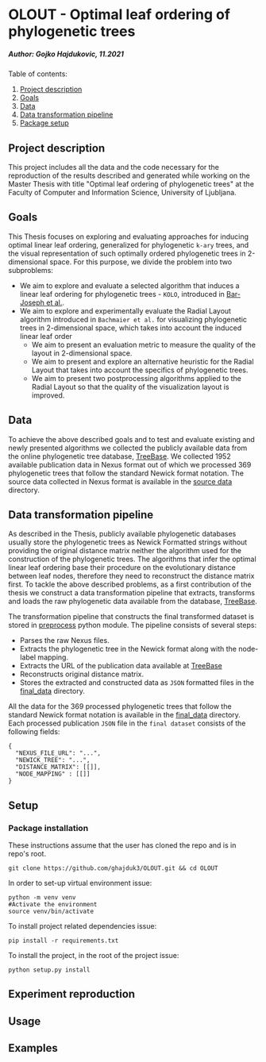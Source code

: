 # OLOUT - Optimal leaf ordering of phylogenetic trees
##### Author: Gojko Hajdukovic, 11.2021

Table of contents:
1. [Project description](#description)
2. [Goals](#goals)
3. [Data](#data)
4. [Data transformation pipeline](#datatransform)
5. [Package setup](#setup)


<a name="description"></a>
## Project description
This project includes all the data and the code necessary for the reproduction of the results described
and generated while working on the Master Thesis with title "Optimal leaf ordering of phylogenetic trees" at the Faculty of Computer and Information Science, University of Ljubljana.

<a name="goals"></a>
## Goals
This Thesis focuses on exploring and evaluating approaches for inducing optimal linear leaf ordering,
generalized for phylogenetic `k-ary` trees, and the visual representation of such optimally ordered phylogenetic trees in 2-dimensional space.
For this purpose, we divide the problem into two subproblems:
- We aim to explore and evaluate a selected algorithm that induces a linear leaf ordering for phylogenetic trees - `KOLO`, introduced in [Bar-Joseph et al.](https://academic.oup.com/bioinformatics/article/19/9/1070/284974?login=true).
- We aim to explore and experimentally evaluate the Radial Layout algorithm introduced in 
  `Bachmaier et al.` for visualizing phylogenetic trees in 2-dimensional space, which takes into account the induced linear leaf order
    - We aim to present an evaluation metric to measure the quality of the layout in 2-dimensional space.
    - We aim to present and explore an alternative heuristic for the Radial Layout that takes into account the specifics of phylogenetic trees.
    - We aim to present two postprocessing algorithms applied to the Radial Layout so that the quality of the visualization layout is improved.

<a name="data"></a>
## Data
To achieve the above described goals and to test and evaluate existing and newly presented algorithms
we collected the publicly available data from the online phylogenetic tree database, [TreeBase](https://treebase.org/treebase-web/home.html).
We collected 1952 available publication data in Nexus format out of which we processed 369 phylogenetic
trees that follow the standard Newick format notation. The source data collected in Nexus format is available in the [source data](data/source_data) directory. 

<a name="datatransform"></a>
## Data transformation pipeline
As described in the Thesis, publicly available phylogenetic databases
usually store the phylogenetic trees as Newick Formatted strings without providing the original distance matrix neither the algorithm used for the construction of the phylogenetic trees. 
The algorithms that infer the optimal linear leaf ordering base their procedure on the evolutionary distance between leaf nodes,
therefore they need to reconstruct the distance matrix first.
To tackle the above described problems, as a first contribution of the thesis we construct a
data transformation pipeline that extracts, transforms and loads the raw phylogenetic data available from the database, [TreeBase](https://treebase.org/treebase-web/home.html).

The transformation pipeline that constructs the final transformed dataset is stored in [preprocess](olout/utils/preprocess.py) python module.
The pipeline consists of several steps:
- Parses the raw Nexus files.
- Extracts the phylogenetic tree in the Newick format along with the node-label mapping.
- Extracts the URL of the publication data available at [TreeBase](https://treebase.org/treebase-web/home.html)
- Reconstructs original distance matrix.
- Stores the extracted and constructed data as `JSON` formatted files in the [final_data](data/final_data) directory.

All the data for the 369 processed phylogenetic trees that follow the standard Newick format notation is available in the [final_data](data/final_data) directory.
Each processed publication `JSON` file in the `final dataset` consists of the following fields:
  ```
  {
    "NEXUS_FILE_URL": "...",
    "NEWICK_TREE": "...",
    "DISTANCE_MATRIX": [[]],
    "NODE_MAPPING" : [[]]
  }
```


<a name="setup"></a>
## Setup
  ### Package installation 
These instructions assume that the user has cloned the repo and is in repo's root.
```shell script
git clone https://github.com/ghajduk3/OLOUT.git && cd OLOUT
```

In order to set-up virtual environment issue:
```shell script
python -m venv venv
#Activate the environment
source venv/bin/activate
```
To install project related dependencies issue:
```shell script
pip install -r requirements.txt
```
To install the project, in the root of the project issue:
```shell script
python setup.py install 
```
## Experiment reproduction  



## Usage 

## Examples

